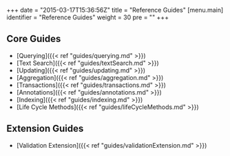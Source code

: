 +++
date = "2015-03-17T15:36:56Z"
title = "Reference Guides"
[menu.main]
  identifier = "Reference Guides"
  weight = 30
  pre = "<i class='fa fa-book'></i>"
+++

## Core Guides
* [Querying]({{< ref "guides/querying.md" >}})
* [Text Search]({{< ref "guides/textSearch.md" >}})
* [Updating]({{< ref "guides/updating.md" >}})
* [Aggregation]({{< ref "guides/aggregation.md" >}})
* [Transactions]({{< ref "guides/transactions.md" >}})
* [Annotations]({{< ref "guides/annotations.md" >}})
* [Indexing]({{< ref "guides/indexing.md" >}})
* [Life Cycle Methods]({{< ref "guides/lifeCycleMethods.md" >}})

## Extension Guides
* [Validation Extension]({{< ref "guides/validationExtension.md" >}})

